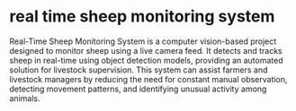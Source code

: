 # real time sheep monitoring system 
Real-Time Sheep Monitoring System is a computer vision-based project designed to monitor sheep using a live camera feed. It detects and tracks sheep in real-time using object detection models, providing an automated solution for livestock supervision.  This system can assist farmers and livestock managers by reducing the need for constant manual observation, detecting movement patterns, and identifying unusual activity among animals.
